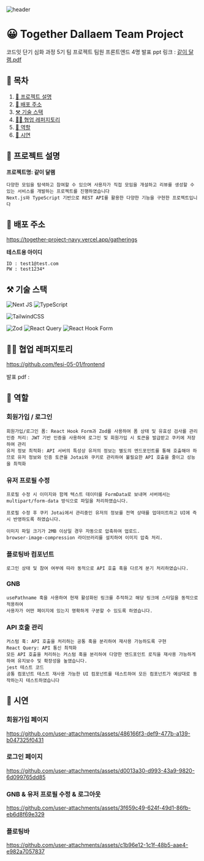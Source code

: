 ![header](https://capsule-render.vercel.app/api?type=waving&color=gradient&height=250&text=같이%20달램%20프로젝트&fontAlign=50)

# 😀 Together Dallaem Team Project
코드잇 단기 심화 과정 5기 팀 프로젝트 
    팀원 프론트엔드 4명
    발표 ppt 링크 : [같이 달램.pdf](https://github.com/user-attachments/files/18257764/default.pdf)


## 📌 목차

1. [📝 프로젝트 설명](#📝-프로젝트-설명)
2. [🍃 배포 주소](#🍃-배포-주소)
3. [⚒️ 기술 스택](#⚒️-기술-스택)
4. [🙌🏻 협업 레퍼지토리](#🙌🏻-협업-레퍼지토리)
5. [👻 역할](#👻-역할)
6. [🎥 시연](#🎥-시연)

## 📝 프로젝트 설명

**프로젝트명: 같이 달램**

    다양한 모임을 탐색하고 참여할 수 있으며 사용자가 직접 모임을 개설하고 리뷰를 생성할 수 있는 서비스를 개발하는 프로젝트를 진행하였습니다
    Next.js와 TypeScript 기반으로 REST API를 활용한 다양한 기능을 구현한 프로젝트입니다

## 🍃 배포 주소

https://together-project-navy.vercel.app/gatherings

**테스트용 아이디**

    ID : test1@test.com
    PW : test1234*

## ⚒️ 기술 스택

![Next JS](https://img.shields.io/badge/Next-black?style=for-the-badge&logo=next.js&logoColor=white)
![TypeScript](https://img.shields.io/badge/typescript-%23007ACC.svg?style=for-the-badge&logo=typescript&logoColor=white)

![TailwindCSS](https://img.shields.io/badge/tailwindcss-%2338B2AC.svg?style=for-the-badge&logo=tailwind-css&logoColor=white)

![Zod](https://img.shields.io/badge/zod-%233068b7.svg?style=for-the-badge&logo=zod&logoColor=white)
![React Query](https://img.shields.io/badge/-React%20Query-FF4154?style=for-the-badge&logo=react%20query&logoColor=white)
![React Hook Form](https://img.shields.io/badge/React%20Hook%20Form-%23EC5990.svg?style=for-the-badge&logo=reacthookform&logoColor=white)

## 🙌🏻 협업 레퍼지토리

https://github.com/fesi-05-01/frontend

발표 pdf : 

## 👻 역할

### 회원가입 / 로그인

    회원가입/로그인 폼: React Hook Form과 Zod를 사용하여 폼 상태 및 유효성 검사를 관리
    인증 처리: JWT 기반 인증을 사용하여 로그인 및 회원가입 시 토큰을 발급받고 쿠키에 저장하여 관리
    유저 정보 최적화: API 서버의 특성상 유저의 정보는 별도의 엔드포인트를 통해 호출해야 하므로 유저 정보와 인증 토큰을 Jotai와 쿠키로 관리하여 불필요한 API 호출을 줄이고 성능을 최적화

### 유저 프로필 수정

    프로필 수정 시 이미지와 함께 텍스트 데이터를 FormData로 보내며 서버에서는 multipart/form-data 방식으로 파일을 처리하였습니다.

    프로필 수정 후 쿠키 Jotai에서 관리중인 유저의 정보를 전역 상태를 업데이트하고 UI에 즉시 반영하도록 하였습니다.

    이미지 파일 크기가 2MB 이상일 경우 자동으로 압축하여 업로드.
    browser-image-compression 라이브러리를 설치하여 이미지 압축 처리.

### 플로팅바 컴포넌트

    로그인 상태 및 참여 여부에 따라 동적으로 API 호출 훅을 다르게 분기 처리하였습니다.

### GNB

    usePathname 훅을 사용하여 현재 활성화된 링크를 추적하고 해당 링크에 스타일을 동적으로 적용하여
    사용자가 어떤 페이지에 있는지 명확하게 구분할 수 있도록 하였습니다.

### API 호출 관리

    커스텀 훅: API 호출을 처리하는 공통 훅을 분리하여 재사용 가능하도록 구현
    React Query: API 통신 최적화
    모든 API 호출을 처리하는 커스텀 훅을 분리하여 다양한 엔드포인트 로직을 재사용 가능하게 하여 유지보수 및 확장성을 높였습니다.
    jest 테스트 코드
    공통 컴포넌트 테스트 재사용 가능한 UI 컴포넌트를 테스트하여 모든 컴포넌트가 예상대로 동작하는지 테스트하였습니다

## 🎥 시연

### 회원가입 페이지 

https://github.com/user-attachments/assets/486166f3-def9-477b-a139-b047325f0431

### 로그인 페이지 

https://github.com/user-attachments/assets/d0013a30-d993-43a9-9820-6d099765dd85

### GNB & 유저 프로필 수정 & 로그아웃 


https://github.com/user-attachments/assets/3f659c49-624f-49d1-86fb-eb6d8f69e329

### 플로팅바 


https://github.com/user-attachments/assets/c1b96e12-1c1f-48b5-aae4-e982a7057837







